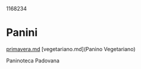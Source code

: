 1168234

# Panini

[primavera.md](Primavera)
[vegetariano.md](Panino Vegetariano)

Paninoteca Padovana
